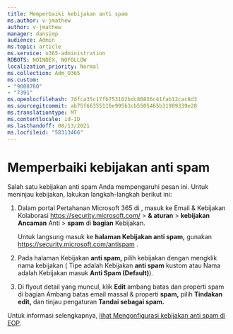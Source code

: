```yaml
---
title: Memperbaiki kebijakan anti spam
ms.author: v-jmathew
author: v-jmathew
manager: dansimp
audience: Admin
ms.topic: article
ms.service: o365-administration
ROBOTS: NOINDEX, NOFOLLOW
localization_priority: Normal
ms.collection: Adm_O365
ms.custom:
- "9000760"
- "7391"
ms.openlocfilehash: 7dfca35c17fb753102bdc80826c41fab12cac8d3
ms.sourcegitcommit: ab75f66355116e995b3cb5505465b31989339e28
ms.translationtype: MT
ms.contentlocale: id-ID
ms.lasthandoff: 08/13/2021
ms.locfileid: "58313466"
---
```

# <a name="fix-anti-spam-policy"></a>Memperbaiki kebijakan anti spam

Salah satu kebijakan anti spam Anda mempengaruhi pesan ini. Untuk meninjau kebijakan, lakukan langkah-langkah berikut ini:

1. Dalam portal Pertahanan Microsoft 365 di , masuk ke Email & Kebijakan Kolaborasi <https://security.microsoft.com/>  \> **& aturan** \> **kebijakan Ancaman** Anti \> **spam** di **bagian** Kebijakan.

   Untuk langsung masuk ke **halaman Kebijakan anti spam,** gunakan <https://security.microsoft.com/antispam> .

2. Pada halaman Kebijakan **anti spam,** pilih kebijakan dengan mengklik nama kebijakan ( Tipe adalah  Kebijakan **anti spam** kustom atau Nama adalah Kebijakan masuk **Anti Spam (Default)**).

3. Di flyout detail yang muncul, klik **Edit** ambang batas dan properti spam di bagian Ambang batas email massal & properti **spam,** pilih **Tindakan edit,** dan tinjau pengaturan **Tandai sebagai spam.**

Untuk informasi selengkapnya, [lihat Mengonfigurasi kebijakan anti spam di EOP](https://docs.microsoft.com/microsoft-365/security/office-365-security/configure-your-spam-filter-policies).
